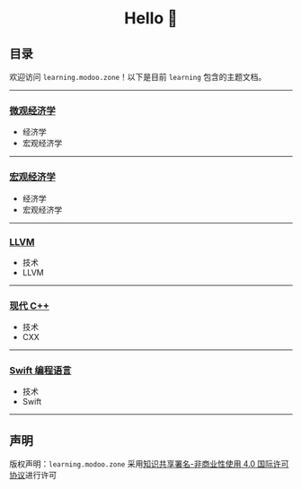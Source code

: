 # <center>Hello 👋</center>

## 目录

欢迎访问 `learning.modoo.zone`！以下是目前 `learning` 包含的主题文档。

---

### [微观经济学](https://learning.modoo.zone/microeconomics/)

- 经济学
- 宏观经济学

---

### [宏观经济学](https://learning.modoo.zone/macroeconomics/)

- 经济学 
- 宏观经济学 

---

### [LLVM](https://learning.modoo.zone/llvm/)

- 技术
- LLVM

---

### [现代 C++](https://learning.modoo.zone/modern-cxx/)

- 技术
- CXX

---

### [Swift 编程语言](https://learning.modoo.zone/swift-book/)

- 技术
- Swift

---

## 声明

版权声明：`learning.modoo.zone` 采用[知识共享署名-非商业性使用 4.0 国际许可协议](http://creativecommons.org/licenses/by-nc/4.0/)进行许可
